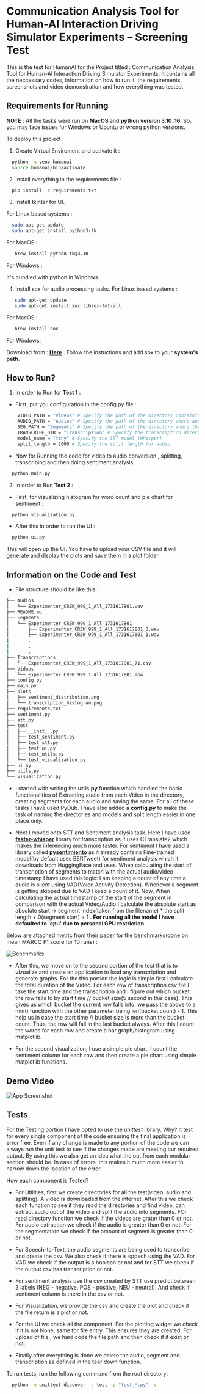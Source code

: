 
# Communication Analysis Tool for Human-AI Interaction Driving Simulator Experiments – Screening Test

This is the test for HumanAI for the Project titled : Communication Analysis Tool for Human-AI Interaction Driving Simulator Experiments. It contains all the neccessary codes, information on how to run it, the requirements, screenshots and video demonstration and how everything was tested.


## Requirements for Running

**NOTE** : All the tasks were run on **MacOS** and **python version 3.10 .16**.  So, you may face issues for Windows or Ubuntu or wrong python versions.

To deploy this project : 

1. Create Virtual Enviroment and activate it :
```bash
  python -m venv humanai
  source humanai/bin/activate
```


2. Install everything in the requirements file : 

```bash
  pip install -r requirements.txt
```
3. Install tkinter for UI.
    
For Linux based systems : 

```bash
  sudo apt-get update
  sudo apt-get install python3-tk

```   
    
For MacOS : 

 ```bash
    brew install python-tk@3.10

``` 

For Windows : 

It's bundled with python in Windows.

4. Install sox for audio processing tasks.
For Linux based systems :
 ```bash
    sudo apt-get update
    sudo apt-get install sox libsox-fmt-all
``` 


For MacOS : 
 ```bash
    brew install sox
``` 

For Windows:

Download from : **[Here](https://sourceforge.net/projects/sox/)** .
Follow the instuctions and add sox to your **system's path**.






## How to Run?

1. In order to Run for **Test 1** : 

- First, put you configuration in the config.py file : 
```bash
    VIDEO_PATH = "Videos" # Specify the path of the directory containing videos
    AUDIO_PATH = "Audios" # Specify the path of the directory where audio will be saved
    SEG_PATH = "Segments" # Specify the path of the directory where the segments will be saved
    TRANSCRIBE_DIR = "Transcription" # Specify the transcription directory name
    model_name = "tiny" # Specify the STT model (Whisper)
    split_length = 2000 # Specify the split length for audio
```

- Now for Running the code for video to audio conversion , splitting, transcribing and then doing sentiment analysis 
```bash
  python main.py
```
2. In order to Run **Test 2** :

- First, for visualizing histogram for word count and pie chart for sentiment : 

```bash
  python visualization.py
```

- After this in order to run the UI : 
```bash
  python ui.py
```

This will open up the UI. You have to upload your CSV file and it will generate and display the plots and save them in a plot folder.
## Information on the Code and Test

- File structure should be like this : 
```bash
├── Audios
│   └── Experimenter_CREW_999_1_All_1731617801.wav
├── README.md
├── Segments
│   └── Experimenter_CREW_999_1_All_1731617801
│       ├── Experimenter_CREW_999_1_All_1731617801_0.wav
│       ├── Experimenter_CREW_999_1_All_1731617801_1.wav
|       .
|       .
|       .
├── Transcriptions
│   └── Experimenter_CREW_999_1_All_1731617801_71.csv
├── Videos
│   └── Experimenter_CREW_999_1_All_1731617801.mp4
├── config.py
├── main.py
├── plots
│   ├── sentiment_distribution.png
│   └── transcription_histogram.png
├── requirements.txt
├── sentiment.py
├── stt.py
├── test
│   ├── __init__.py
│   ├── test_sentiment.py
│   ├── test_stt.py
│   ├── test_ui.py
│   ├── test_utils.py
│   └── test_visualization.py
├── ui.py
├── utils.py
└── visualization.py
```

- I started with writing the **utils.py** function  which handled the basic functionalities of Extracting audio from each Video in the directory, creating segments for each audio and saving the same. For all of these tasks I have used PyDub. I have also added a **config.py** to make the task of naming the directories and models and split length easier in one place only.

- Next I moved onto STT and Sentiment analysis task. Here I have used [**faster-whisper**](https://github.com/SYSTRAN/faster-whisper) library for transcription as it uses CTranslate2 which makes the inferencing much more faster. For sentiment I have used a library called [**pysentimiento**](https://arxiv.org/pdf/2106.09462) as it already contains Fine-trained model(by default uses BERTweet) for sentiment analysis which it downloads from HuggingFace and uses. When calculating the start of transcription of segments to match with the actual audio/video timestamp I have used this logic: I am keeping a count of any time a audio is silent using VAD(Voice Activity Detection). Whenever a segment is getting skipped due to VAD I keep a count of it. Now, When calculating the actual timestamp of the start of the segment in comparison with the actual Video/Audio I calculate the absolute start as absolute start -> segment index(taken from the filename) * the split length + 0(segment start) + 1 . 
**For running all the model I have defaulted to 'cpu' due to personal GPU restriction**

Below are attached metric from their paper for the benchmarks(done on mean MARCO F1 score for 10 runs) :

![Benchmarks](https://via.placeholder.com/468x300?text=App+Screenshot+Here)

- After this, we move on to the second portion of the test that is to vizualize and create an application to load any transcription and generate graphs. For the this portion the logic is simple first I calculate the total duration of the Video. For each row of transcription.csv file I take the start time and the transcription and I figure out which bucket the row falls to by start time // bucket size(5 second in this case). This gives us which bucket the current row falls into. we pass the above to a min() function with the other parameter being len(bucket count) - 1. This help us in case the start time // bucket size is more than the bucket count. Thus, the row will fall in the last bucket always. After this I count the words for each row and create a bar graph/histogram using matplotlib.

- For the second visualization, I use a simple pie chart. I count the sentiment column for each row and then create a pie chart using simple matplotlib functions.



## Demo Video

![App Screenshot](https://via.placeholder.com/468x300?text=App+Screenshot+Here)


## Tests

For the Testing portion I have opted to use the *unittest* library.
Why? 
It test for every single component of the code ensuring the final application is error free. Even if any change is made to any portion of the code we can always run the unit test to see if the changes made are meeting our required output. By using this we also get an idea what the out from each modular section should be. In case of errors, this makes it much more easier to narrow down the location of the error.

How each component is Tested?
- For Utilities, first we create directories for all the test(video, audio and splitting). A video is downloaded from the internet. After this we check each function to see if they read the directories and find video, can extract audio out of the video and split the audio into segments. FOr read directory function we check if the videos are grater than 0 or not. For audio extraction we check if the audio is greater than 0 or not. For the segmentation we check if the amount of segment is greater than 0 or not.
- For Speech-to-Text, the audio segments are being used to transcribe and create the csv. We also check if there is sppech using the VAD. For VAD we check if the output is a boolean or not and for STT we check if the output csv has transcription or not.
- For sentiment analysis use the csv created by STT use predict between 3 labels (NEG - negative, POS - positive, NEU - neutral). And check if sentiment column is there in the csv or not. 
- For Visualization, we provide the csv and create the plot and check if the file return is a plot or not.
- For the UI we check all the component. For the plotting widget we check if it is not None, same for file entry. This ensures they are created. For upload of file , we hard code the file path and then check if it exist or not. 

- Finally after everything is done we delete the audio, segment and transcription as defined in the tear down function.

To run tests, run the following command from the root directory: 

```bash
  python -m unittest discover -s test -p "test_*.py" -v 
```


